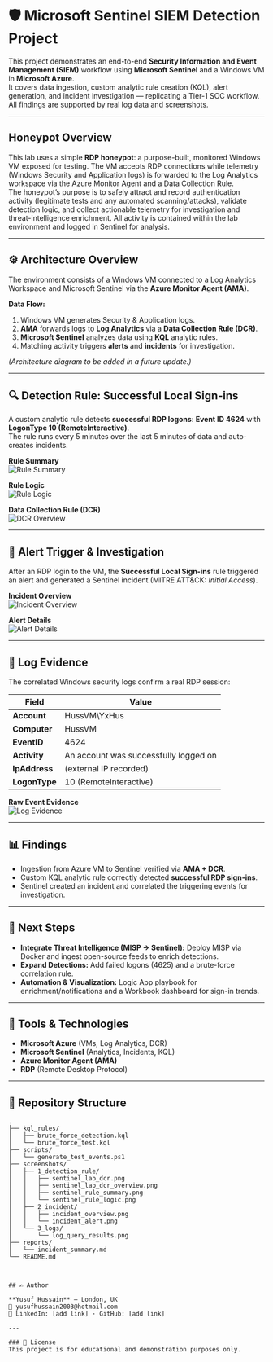 # 🛡️ Microsoft Sentinel SIEM Detection Project

This project demonstrates an end-to-end **Security Information and Event Management (SIEM)** workflow using **Microsoft Sentinel** and a Windows VM in **Microsoft Azure**.  
It covers data ingestion, custom analytic rule creation (KQL), alert generation, and incident investigation — replicating a Tier-1 SOC workflow.  
All findings are supported by real log data and screenshots.

---

## Honeypot Overview

This lab uses a simple **RDP honeypot**: a purpose-built, monitored Windows VM exposed for testing. The VM accepts RDP connections while telemetry (Windows Security and Application logs) is forwarded to the Log Analytics workspace via the Azure Monitor Agent and a Data Collection Rule.  
The honeypot’s purpose is to safely attract and record authentication activity (legitimate tests and any automated scanning/attacks), validate detection logic, and collect actionable telemetry for investigation and threat-intelligence enrichment. All activity is contained within the lab environment and logged in Sentinel for analysis.

---

## ⚙️ Architecture Overview

The environment consists of a Windows VM connected to a Log Analytics Workspace and Microsoft Sentinel via the **Azure Monitor Agent (AMA)**.

**Data Flow:**
1. Windows VM generates Security & Application logs.
2. **AMA** forwards logs to **Log Analytics** via a **Data Collection Rule (DCR)**.
3. **Microsoft Sentinel** analyzes data using **KQL** analytic rules.
4. Matching activity triggers **alerts** and **incidents** for investigation.

*(Architecture diagram to be added in a future update.)*

---

## 🔍 Detection Rule: Successful Local Sign-ins

A custom analytic rule detects **successful RDP logons**: **Event ID 4624** with **LogonType 10 (RemoteInteractive)**.  
The rule runs every 5 minutes over the last 5 minutes of data and auto-creates incidents.

**Rule Summary**  
![Rule Summary](screenshots/1_detection_rule/sentinel_rule_summary.png)

**Rule Logic**  
![Rule Logic](screenshots/1_detection_rule/sentinel_rule_logic.png)

**Data Collection Rule (DCR)**  
![DCR Overview](screenshots/1_detection_rule/sentinel_lab_dcr_overview.png)

---

## 🚨 Alert Trigger & Investigation

After an RDP login to the VM, the **Successful Local Sign-ins** rule triggered an alert and generated a Sentinel incident (MITRE ATT&CK: *Initial Access*).

**Incident Overview**  
![Incident Overview](screenshots/2_incident/incident_overview.png)

**Alert Details**  
![Alert Details](screenshots/2_incident/incident_alert.png)

---

## 🧾 Log Evidence

The correlated Windows security logs confirm a real RDP session:

| Field | Value |
|-------|-------|
| **Account** | HussVM\YxHus |
| **Computer** | HussVM |
| **EventID** | 4624 |
| **Activity** | An account was successfully logged on |
| **IpAddress** | (external IP recorded) |
| **LogonType** | 10 (RemoteInteractive) |

**Raw Event Evidence**  
![Log Evidence](screenshots/3_logs/log_query_results.png)

---

## 📊 Findings

- Ingestion from Azure VM to Sentinel verified via **AMA + DCR**.  
- Custom KQL analytic rule correctly detected **successful RDP sign-ins**.  
- Sentinel created an incident and correlated the triggering events for investigation.  

---

## 🚀 Next Steps

- **Integrate Threat Intelligence (MISP → Sentinel):** Deploy MISP via Docker and ingest open-source feeds to enrich detections.  
- **Expand Detections:** Add failed logons (4625) and a brute-force correlation rule.  
- **Automation & Visualization:** Logic App playbook for enrichment/notifications and a Workbook dashboard for sign-in trends.

---

## 🧠 Tools & Technologies

- **Microsoft Azure** (VMs, Log Analytics, DCR)  
- **Microsoft Sentinel** (Analytics, Incidents, KQL)  
- **Azure Monitor Agent (AMA)**  
- **RDP** (Remote Desktop Protocol)

---

## 📁 Repository Structure

```text
.
├── kql_rules/
│   ├── brute_force_detection.kql
│   └── brute_force_test.kql
├── scripts/
│   └── generate_test_events.ps1
├── screenshots/
│   ├── 1_detection_rule/
│   │   ├── sentinel_lab_dcr.png
│   │   ├── sentinel_lab_dcr_overview.png
│   │   ├── sentinel_rule_summary.png
│   │   └── sentinel_rule_logic.png
│   ├── 2_incident/
│   │   ├── incident_overview.png
│   │   └── incident_alert.png
│   └── 3_logs/
│       └── log_query_results.png
├── reports/
│   └── incident_summary.md
└── README.md



## ✍️ Author

**Yusuf Hussain** — London, UK  
📧 yusufhussain2003@hotmail.com  
🔗 LinkedIn: [add link] · GitHub: [add link]

---

### 🧾 License
This project is for educational and demonstration purposes only.
